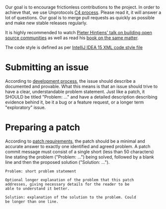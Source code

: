 Our goal is to encourage frictionless contributions to the project. In order to achieve that, we use Unprotocols [C4 process](https://rfc.unprotocols.org/spec:1/C4). Please read it, it will answer a lot of questions. Our goal is to merge pull requests as quickly as possible and make new stable releases regularly.

It is highly recommended to watch [Pieter Hintjens' talk on building open source communities](https://www.youtube.com/watch?v=uzxcILudFWM) as well as read his [book
on the same matter](https://www.gitbook.com/book/hintjens/social-architecture/details).

The code style is defined as per [IntelliJ IDEA 15 XML code style file](es4j-intellij-code-style.xml)

# Submitting an issue

According to [development process](https://rfc.unprotocols.org/spec:1/C4#24-development-process), the issue should describe a documented and provable. What this means is that an issue should trive to have a clear, understandable problem statement. Just like a patch, it SHOULD be titled "Problem: ..." and have a detailed description describing evidence behind it, be it a bug or a feature request, or a longer term "exploratory" issue.

# Preparing a patch

According to [patch requirements](https://rfc.unprotocols.org/spec:1/C4#23-patch-requirements), the patch should be a minimal and accurate answer to exactly one identified and agreed problem. A patch commit message must consist of a single short (less than 50 characters) line stating the problem ("Problem: ...") being solved, followed by a blank line and then the proposed solution ("Solution: ...").

```
Problem: short problem statement

Optional longer explanation of the problem that this patch
addresses, giving necessary details for the reader to be
able to understand it better.

Solution: explanation of the solution to the problem. Could
be longer than one line.
```
